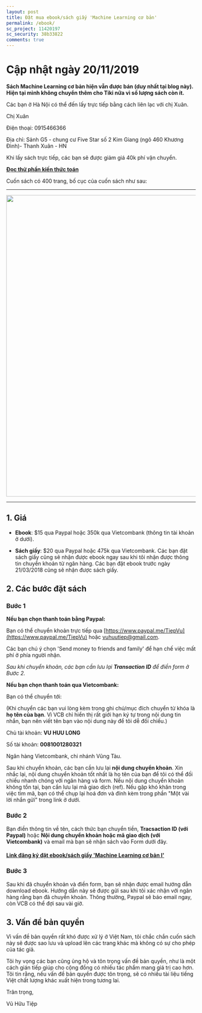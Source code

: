 ```yaml
---
layout: post
title: Đặt mua ebook/sách giấy 'Machine Learning cơ bản'
permalink: /ebook/
sc_project: 11420197
sc_security: 38b33822
comments: true
---
```

# Cập nhật ngày 20/11/2019

**Sách Machine Learning cơ bản hiện vẫn được bán (duy nhất tại blog này). Hiện tại mình không chuyển thêm cho Tiki nữa vì số lượng sách còn ít.**

Các bạn ở Hà Nội có thể đến lấy trực tiếp bằng cách liên lạc với chị Xuân.

Chị Xuân

Điện thoại: 0915466366

Địa chỉ: Sảnh G5 - chung cư Five Star số 2 Kim Giang (ngõ 460 Khương Đình)- Thanh Xuân - HN

Khi lấy sách trực tiếp, các bạn sẽ được giảm giá 40k phí vận chuyển.


[**Đọc thử phần kiến thức toán**](https://github.com/tiepvupsu/tiepvupsu.github.io/blob/master/Math_ML.pdf)

Cuốn sách có 400 trang, bố cục của cuốn sách như sau:
<hr>
<div class="imgcap">
<img src ="\images\content.png" align = "center" width = "800">
</div>
<hr>

<a name="-gia"></a>

## 1. Giá 

* __Ebook__: $15 qua Paypal hoặc 350k qua Vietcombank (thông tin tài khoản ở dưới).

* __Sách giấy__: $20 qua Paypal hoặc 475k qua Vietcombank. Các bạn đặt sách giấy cũng sẽ nhận được ebook ngay sau khi tôi nhận được thông tin chuyển khoản từ ngân hàng. Các bạn đặt ebook trước ngày 21/03/2018 cũng sẽ nhận được sách giấy. 



<a name="-cac-buoc-dat-sach"></a>

## 2. Các bước đặt sách

<a name="buoc-"></a>

### Bước 1
**Nếu bạn chọn thanh toán bằng Paypal:**

Bạn có thể chuyển khoản trực tiếp qua [https://www.paypal.me/TiepVu](https://www.paypal.me/TiepVu) hoặc vuhuutiep@gmail.com.  

Các bạn chú ý chọn 'Send money to friends and family' để hạn chế việc mất phí ở phía người nhận. 

_Sau khi chuyển khoản, các bạn cần lưu lại **Transaction ID** để điền form ở Bước 2._ 

**Nếu bạn chọn thanh toán qua Vietcombank:**

Bạn có thể chuyển tới:

(Khi chuyển các bạn vui lòng kèm trong ghi chú/mục đích chuyển từ khóa là **họ tên của bạn**. Vì VCB chỉ hiển thị rất giới hạn ký tự trong nội dung tin nhắn, bạn nên viết tên bạn vào nội dung này để tôi dễ đối chiếu.)

Chủ tài khoản: **VU HUU LONG**

Số tài khoản: **0081001280321**

Ngân hàng Vietcombank, chi nhánh Vũng Tàu. 

Sau khi chuyển khoản, các bạn cần lưu lại **nội dung chuyển khoản**. Xin nhắc lại, nội dung chuyển khoản tốt nhất là họ tên của bạn để tôi có thể đối chiếu nhanh chóng với ngân hàng và form. Nếu nội dung chuyển khoản không tồn tại, bạn cần lưu lại mã giao dịch (ref). Nếu gặp khó khăn trong việc tìm mã, bạn có thể chụp lại hoá đơn và đính kèm trong phần "Một vài lời nhắn gửi" trong link ở dưới.

<a name="buoc--1"></a>

### Bước 2
Bạn điền thông tin về tên, cách thức bạn chuyển tiền, **Tracsaction ID (với Paypal)** hoặc **Nội dung chuyển khoản hoặc mã giao dịch (với Vietcombank)** và email mà bạn sẽ nhận sách vào Form dưới đây. 

<a name="link-dang-ky-dat-ebooksach-giay-machine-learning-co-ban-i"></a>

#### [**Link đăng ký đặt ebook/sách giấy 'Machine Learning cơ bản I'**](https://docs.google.com/forms/d/e/1FAIpQLSfARljrCOACDPav1QGmiFrk4-QURoQSooQzPneGHcybMvtc3A/viewform?c=0&w=1)


<a name="buoc--2"></a>

### Bước 3
Sau khi đã chuyển khoản và điền form, bạn sẽ nhận được email hướng dẫn download ebook. Hướng dẫn này sẽ được gửi sau khi tôi xác nhận với ngân hàng rằng bạn đã chuyển khoản. Thông thường, Paypal sẽ báo email ngay, còn VCB có thể đợi sau vài giờ.

<a name="-van-de-ban-quyen"></a>

## 3. Vấn đề bản quyền 

Vì vấn đề bản quyền rất khó được xử lý ở Việt Nam, tôi chắc chắn cuốn sách này sẽ được sao lưu và upload lên các trang khác mà không có sự cho phép của tác giả. 

Tôi hy vọng các bạn cũng ủng hộ và tôn trọng vấn đề bản quyền, như là một cách gián tiếp giúp cho cộng đồng có nhiều tác phẩm mang giá trị cao hơn. Tôi tin rằng, nếu vấn đề bản quyền được tôn trọng, sẽ có nhiều tài liệu tiếng Việt chất lượng khác xuất hiện trong tương lai. 

Trân trọng, 

Vũ Hữu Tiệp 
